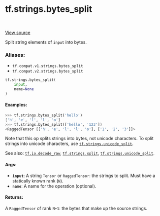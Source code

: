 <div itemscope itemtype="http://developers.google.com/ReferenceObject">
<meta itemprop="name" content="tf.strings.bytes_split" />
<meta itemprop="path" content="Stable" />
</div>

# tf.strings.bytes_split

<!-- Insert buttons -->

<table class="tfo-notebook-buttons tfo-api" align="left">
</table>

<a target="_blank" href="/code/stable/tensorflow/python/ops/ragged/ragged_string_ops.py">View source</a>



<!-- Start diff -->
Split string elements of `input` into bytes.

### Aliases:

* `tf.compat.v1.strings.bytes_split`
* `tf.compat.v2.strings.bytes_split`


``` python
tf.strings.bytes_split(
    input,
    name=None
)
```



<!-- Placeholder for "Used in" -->


#### Examples:



```python
>>> tf.strings.bytes_split('hello')
['h', 'e', 'l', 'l', 'o']
>>> tf.strings.bytes_split(['hello', '123'])
<RaggedTensor [['h', 'e', 'l', 'l', 'o'], ['1', '2', '3']]>
```

Note that this op splits strings into bytes, not unicode characters.  To
split strings into unicode characters, use <a href="../../tf/strings/unicode_split.md"><code>tf.strings.unicode_split</code></a>.

See also: <a href="../../tf/io/decode_raw.md"><code>tf.io.decode_raw</code></a>, <a href="../../tf/strings/split.md"><code>tf.strings.split</code></a>, <a href="../../tf/strings/unicode_split.md"><code>tf.strings.unicode_split</code></a>.

#### Args:


* <b>`input`</b>: A string `Tensor` or `RaggedTensor`: the strings to split.  Must
  have a statically known rank (`N`).
* <b>`name`</b>: A name for the operation (optional).


#### Returns:

A `RaggedTensor` of rank `N+1`: the bytes that make up the source strings.
